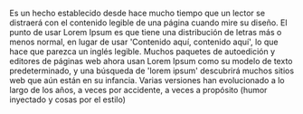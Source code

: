 Es un hecho establecido desde hace mucho tiempo que un lector se 
distraerá con el contenido legible de una página cuando mire su 
diseño. El punto de usar Lorem Ipsum es que tiene una distribución de 
letras más o menos normal, en lugar de usar 'Contenido aquí, contenido 
aquí', lo que hace que parezca un inglés legible. Muchos paquetes de
 autoedición y editores de páginas web ahora usan Lorem Ipsum como su 
 modelo de texto predeterminado, y una búsqueda de 'lorem ipsum' 
 descubrirá muchos sitios web que aún están en su infancia. Varias 
 versiones han evolucionado a lo largo de los años, a veces por 
 accidente, a veces a propósito (humor inyectado y cosas por el estilo)